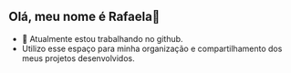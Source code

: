 ## Olá, meu nome é Rafaela👋






- 🔭 Atualmente estou trabalhando no github.
- Utilizo esse espaço para minha organização e compartilhamento dos meus projetos desenvolvidos.


